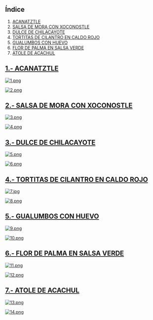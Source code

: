 ## Índice
1. [ACANATZTLE](https://art333baldo.github.io/cecyteh/2024/11/25/Gastronom%C3%ADa-Recetas-Tradicionales-Mexicanas-Hidalgo.html#1--acanatztle)
2. [SALSA DE MORA CON XOCONOSTLE](https://art333baldo.github.io/cecyteh/2024/11/25/Gastronom%C3%ADa-Recetas-Tradicionales-Mexicanas-Hidalgo.html#2--salsa-de-mora-con-xoconostle)
3. [DULCE DE CHILACAYOTE](https://art333baldo.github.io/cecyteh/2024/11/25/Gastronom%C3%ADa-Recetas-Tradicionales-Mexicanas-Hidalgo.html#3--dulce-de-chilacayote)
4. [TORTITAS DE CILANTRO EN CALDO ROJO](https://art333baldo.github.io/cecyteh/2024/11/25/Gastronom%C3%ADa-Recetas-Tradicionales-Mexicanas-Hidalgo.html#4--tortitas-de-cilantro-en-caldo-rojo)
5. [GUALUMBOS CON HUEVO](https://art333baldo.github.io/cecyteh/2024/11/25/Gastronom%C3%ADa-Recetas-Tradicionales-Mexicanas-Hidalgo.html#5--gualumbos-con-huevo)
6. [FLOR DE PALMA EN SALSA VERDE](https://art333baldo.github.io/cecyteh/2024/11/25/Gastronom%C3%ADa-Recetas-Tradicionales-Mexicanas-Hidalgo.html#6--flor-de-palma-en-salsa-verde)
7. [ATOLE DE ACACHUL ](https://art333baldo.github.io/cecyteh/2024/11/25/Gastronom%C3%ADa-Recetas-Tradicionales-Mexicanas-Hidalgo.html#7--atole-de-acachul)

## **<u>1.- ACANATZTLE</u>**

[![1.png](https://i.postimg.cc/85Czc18K/1.png)](https://postimg.cc/5HZVkW2L)

[![2.png](https://i.postimg.cc/MGqTk798/2.png)](https://postimg.cc/VJZ1nCy7)

## **<u>2.- SALSA DE MORA CON XOCONOSTLE</u>**

[![3.png](https://i.postimg.cc/Y9bf9DdY/3.png)](https://postimg.cc/5YQFKgd2)

[![4.png](https://i.postimg.cc/KvSftFSs/4.png)](https://postimg.cc/7b9SyFLg)

## **<u>3.- DULCE DE CHILACAYOTE</u>**

[![5.png](https://i.postimg.cc/VvJMNfrP/5.png)](https://postimg.cc/Zvh07hxw)

[![6.png](https://i.postimg.cc/rw14sYms/6.png)](https://postimg.cc/PCqJFy1n)

## **<u>4.- TORTITAS DE CILANTRO EN CALDO ROJO</u>**

[![7.jpg](https://i.postimg.cc/nhWJHr8j/7.jpg)](https://postimg.cc/75Sc9xZw)

[![8.png](https://i.postimg.cc/R03nFWNj/8.png)](https://postimg.cc/Ty6PNYj9)

## **<u>5.- GUALUMBOS CON HUEVO</u>**

[![9.png](https://i.postimg.cc/N0d5vVRG/9.png)](https://postimg.cc/mcFbQmdK)

[![10.png](https://i.postimg.cc/tgBzJpLL/10.png)](https://postimg.cc/Y4mFyK23)

## **<u>6.- FLOR DE PALMA EN SALSA VERDE</u>**

[![11.png](https://i.postimg.cc/RV1KqvtX/11.png)](https://postimg.cc/BX6XV9MK)

[![12.png](https://i.postimg.cc/zfyywNLm/12.png)](https://postimg.cc/Mc8Zxhbt)

## **<u>7.- ATOLE DE ACACHUL</u>**

[![13.png](https://i.postimg.cc/hjbcTZ0W/13.png)](https://postimg.cc/ygdMzP5v)

[![14.png](https://i.postimg.cc/pX1xfFKT/14.png)](https://postimg.cc/tYPLy7SQ)
